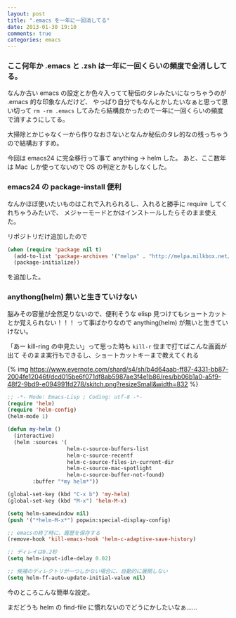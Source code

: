 ```yaml
---
layout: post
title: ".emacs を一年に一回消してる"
date: 2013-01-30 19:10
comments: true
categories: emacs
---
```



### ここ何年か .emacs と .zsh は一年に一回くらいの頻度で全消ししてる。
なんか古い emacs の設定とか色々入ってて秘伝のタレみたいになっちゃうのが .emacs 的な印象なんだけど、
やっぱり自分でもなんとかしたいなぁと思って思い切って `rm -rm .emacs` してみたら結構良かったので一年に一回くらいの頻度で消すようにしてる。

大掃除とかじゃなく一から作りなおさないとなんか秘伝のタレ的なの残っちゃうので結構おすすめ。

今回は emacs24 に完全移行って事て anything → helm した。
 あと、ここ数年は Mac しか使ってないので OS の判定とかもしなくした。

### emacs24 の package-install 便利
なんかほぼ使いたいものはこれで入れられるし、入れると勝手に require してくれちゃうみたいで、
メジャーモードとかはインストールしたらそのまま使えた。

リポジトリだけ追加したので

```cl
(when (require 'package nil t)
  (add-to-list 'package-archives '("melpa" . "http://melpa.milkbox.net/packages/"))
  (package-initialize))
```
を追加した。

### anythong(helm) 無いと生きていけない

脳みその容量が全然足りないので、便利そうな elisp 見つけてもショートカットとか覚えられない！！！
って事ばかりなので anything(helm) が無いと生きていけない。

「あー kill-ring の中見たい」って思った時も `kill-r` 位まで打てばこんな画面が出て
そのまま実行もできるし、ショートカットキーまで教えてくれる

{% img https://www.evernote.com/shard/s4/sh/b4d64aab-ff87-4331-bb87-2004fe12046f/dcd015be6f071df8ab5987ae3f4e1b86/res/bb06b1a0-a5f9-48f2-9bd9-e094991fd278/skitch.png?resizeSmall&width=832 %}

```cl
;; -*- Mode: Emacs-Lisp ; Coding: utf-8 -*-
(require 'helm)
(require 'helm-config)
(helm-mode 1)

(defun my-helm ()
  (interactive)
  (helm :sources '(
                   helm-c-source-buffers-list
                   helm-c-source-recentf
                   helm-c-source-files-in-current-dir
                   helm-c-source-mac-spotlight
                   helm-c-source-buffer-not-found)
        :buffer "*my helm*"))

(global-set-key (kbd "C-x b") 'my-helm)
(global-set-key (kbd "M-x") 'helm-M-x)

(setq helm-samewindow nil)
(push '("*helm-M-x*") popwin:special-display-config)

;; emacsの終了時に、履歴を保存する
(remove-hook 'kill-emacs-hook 'helm-c-adaptive-save-history)

;; ディレイは0.2秒
(setq helm-input-idle-delay 0.02)

;; 候補のディレクトリが一つしかない場合に、自動的に展開しない
(setq helm-ff-auto-update-initial-value nil)
```
今のところこんな簡単な設定。

まだどうも helm の find-file に慣れないのでどうにかしたいなぁ……
